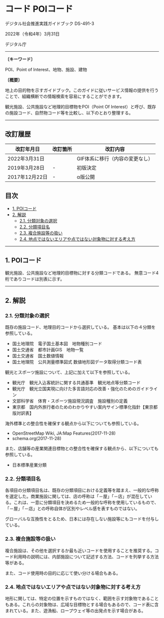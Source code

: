 
# コード POIコード　<!-- omit in toc -->

デジタル社会推進実践ガイドブック DS-491-3

2022年（令和4年）3月31日

デジタル庁


-----
**〔キーワード〕**

POI、Point of Interest、地物、施設、建物

**〔概要〕**

地上の目的物を示すガイドブック。このガイドに従いサービス情報の提供を行うことで、組織横断での情報検索を容易にすることができます。

観光施設、公共施設など地理的目標物をPOI（Point Of Interest）と呼び、既存の施設コード、自然物コード等を比較し、以下のとおり整理する。

-----
## 改訂履歴 <!-- omit in toc -->

| 改訂年月日 | 改訂箇所 | 改訂内容 |
|---|---|---|
| 2022年3月31日 | | GIF体系に移行（内容の変更なし） |
| 2019年3月28日 | - | 初版決定 |
| 2017年12月22日 | - | α版公開 |

## 目次 <!-- omit in toc -->
- [1. POIコード](#1-poiコード)
- [2. 解説](#2-解説)
  - [2.1. 分類対象の選択](#21-分類対象の選択)
  - [2.2. 分類項目名](#22-分類項目名)
  - [2.3. 複合施設等の扱い](#23-複合施設等の扱い)
  - [2.4. 地点ではないエリアや点ではない対象物に対する考え方](#24-地点ではないエリアや点ではない対象物に対する考え方)

----
## 1. POIコード

観光施設、公共施設など地理的目標物に対する分類コードである。
無意コード4桁でありコードは別表に示す。


-----
## 2. 解説

### 2.1. 分類対象の選択

既存の施設コード、地理目的コードから選択している。
基本は以下の４分類を参照している。

* 国土地理院　電子国土基本図　地物種別コード
* 国土交通省　都市計画GIS　地物一覧
* 国土交通省　国土数値情報
* 国土地理院　公共測量標準図式 数値地形図データ取得分類コード表

観光とスポーツ施設について、上記に加えて以下を参照している。

* 観光庁　観光入込客統計に関する共通基準　観光地点等分類コード
* 観光庁　観光立国実現に向けた多言語対応の改善・強化のためのガイドライン
* 文部科学省　体育・スポーツ施設現況調査　施設種別の定義
* 東京都　国内外旅行者のためのわかりやすい案内サイン標準化指針【東京都版対訳表】

海外標準との整合性を確保する観点から以下についても参照している。

* OpenStreetMap Wiki, JA:Map Features(2017-11-28)
* schema.org(2017-11-28)

また、店舗等の産業関連目標物との整合性を確保する観点から、以下についても参照している。

* 日本標準産業分類

### 2.2. 分類項目名

各項目の分類項目名は、既存の分類項目における定義等を踏まえ、一般的な呼称を選定した。商業施設に関しては、店の呼称は「－屋」「－店」が混在している。これは、一意に分類項目を決めるため一般的な呼称を使用しているもので、「－屋」「－店」との呼称自体が区別やレベル感を表すものではない。

グローバルな互換性をとるため、日本には存在しない施設等にもコードを付与している。

### 2.3. 複合施設等の扱い

複合施設は、その他を選択するか最も近いコードを使用することを推奨する。コード利用時の説明には、内部施設について記述する方法、コードを列挙する方法等がある。

また、コード使用時の目的に応じて使い分ける場合もある。

### 2.4. 地点ではないエリアや点ではない対象物に対する考え方

地形に関しては、特定の位置を示すものではなく、範囲を示す対象物であることもある。これらの対象物は、広域な目標物とする場合もあるので、コード表に含まれている。また、遊漁船、ロープウェイ等の出発点を示す場合がある。
